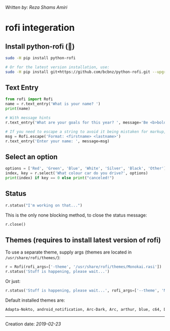 _Written by: Reza Shams Amiri_
# rofi integeration

## Install python-rofi ([][GBPRAPMTMSGWR])

``` sh
sudo -H pip install python-rofi

# Or for the latest version installation, use: 
sudo -H pip install git+https://github.com/bcbnz/python-rofi.git --upgrade
```

## Text Entry
``` python
from rofi import Rofi
name = r.text_entry('What is your name? ')
print(name)

# With message hints
r.text_entry('What are your goals for this year? ', message='Be <b>bold</b>!')

# If you need to escape a string to avoid it being mistaken for markup, use the Rofi.escape() class method:
msg = Rofi.escape('Format: <firstname> <lastname>')
r.text_entry('Enter your name: ', message=msg)
```

## Select an option
``` python
options = ['Red', 'Green', 'Blue', 'White', 'Silver', 'Black', 'Other']
index, key = r.select('What colour car do you drive?', options)
print(index) if key == 0 else print("canceled!")
```

## Status
``` python
r.status("I'm working on that...")
```
This is the only none blocking method, to close the status message:
``` python
r.close()
```

## Themes (requires to install latest version of rofi)
To use a separate theme, supply args (themes are located in `/usr/share/rofi/themes/`):

``` python
r = Rofi(rofi_args=['-theme', '/usr/share/rofi/themes/Monokai.rasi'])
r.status('Stuff is happening, please wait...')
```
Or just:
``` python
r.status('Stuff is happening, please wait...', rofi_args=['--theme', 'Monokai'])
```
Default installed themes are:
``` sh
Adapta-Nokto, android_notification, Arc-Dark, Arc, arthur, blue, c64, DarkBlue, dmenu, glue_pro_blue, gruvbox-common, gruvbox-dark-hard, gruvbox-dark, gruvbox-dark-soft, gruvbox-light-hard, gruvbox-light, gruvbox-light-soft, Indego, lb, Monokai, paper-float, Paper, Pop-Dark, purple, sidebar, solarized_alternate, solarized
```
* * *
Creation date: _2019-02-23_

[GBPRAPMTMSGWR]: https://github.com/bcbnz/python-rofi